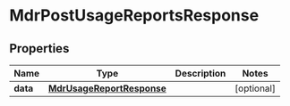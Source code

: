 

# MdrPostUsageReportsResponse


## Properties

Name | Type | Description | Notes
------------ | ------------- | ------------- | -------------
**data** | [**MdrUsageReportResponse**](MdrUsageReportResponse.md) |  |  [optional]



